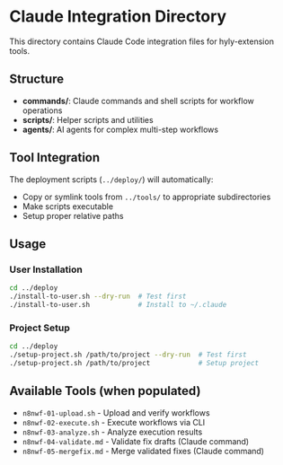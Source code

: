 # Claude Integration Directory

This directory contains Claude Code integration files for hyly-extension tools.

## Structure

- **commands/**: Claude commands and shell scripts for workflow operations
- **scripts/**: Helper scripts and utilities  
- **agents/**: AI agents for complex multi-step workflows

## Tool Integration

The deployment scripts (`../deploy/`) will automatically:
- Copy or symlink tools from `../tools/` to appropriate subdirectories
- Make scripts executable
- Setup proper relative paths

## Usage

### User Installation
```bash
cd ../deploy
./install-to-user.sh --dry-run  # Test first
./install-to-user.sh            # Install to ~/.claude
```

### Project Setup  
```bash
cd ../deploy
./setup-project.sh /path/to/project --dry-run  # Test first
./setup-project.sh /path/to/project            # Setup project
```

## Available Tools (when populated)

- `n8nwf-01-upload.sh` - Upload and verify workflows
- `n8nwf-02-execute.sh` - Execute workflows via CLI
- `n8nwf-03-analyze.sh` - Analyze execution results  
- `n8nwf-04-validate.md` - Validate fix drafts (Claude command)
- `n8nwf-05-mergefix.md` - Merge validated fixes (Claude command)